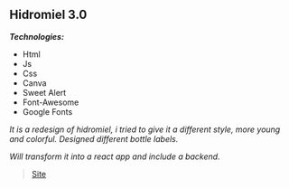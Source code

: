## Hidromiel 3.0

***Technologies:***
  - Html 
  - Js
  - Css
  - Canva
  - Sweet Alert
  - Font-Awesome
  - Google Fonts

*It is a redesign of hidromiel, i tried to give it a different style, more young and colorful. Designed different bottle labels.*

*Will transform it into a react app and include a backend.*
   
>[Site](https://jableed43.github.io/hidromiel-3.0/index.html)


